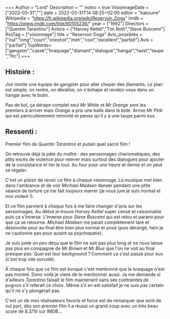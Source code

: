 +++
Author = "Lord"
Description = ""
notoc = true
VisionnageDate = ["2022-03-31",""]
date = 2022-03-31T14:38:25+02:00
editor = "kakoune"
Wikipedia = "https://fr.wikipedia.org/wiki/Reservoir_Dogs"
Imdb = "https://www.imdb.com/title/tt0105236/"
year = ["1992"]
Directors = ["Quentin Tarantino"]
Actors = ["Harvey Kettel","Tim Roth","Steve Buscemi"]
RssTag = ["visionnage"]
title = "Reservoir Dogs"
Avis_possibles = ["nul","long","court","oneshot","meh","cool","excellent","parfait"]
Avis = ["parfait"] 
TopWords=["gangster","casse","braquage","diamant","dialogue","hangar","twist","taupe","flic"]
+++
## Histoire :
*Joe* monte une équipe de gangster pour aller choper des diamants.
Le plan est simple, on rentre, on dévalise, on s'échape et rendez-vous dans un hangar avec le butin.

Pas de bol, ça dérape complet seul *Mr White* et *Mr Orange* sont les premiers à arriver mais *Orange* a pris une balle dans le bide.
Arrive *Mr Pink* qui est particulièrement remonté et pense qu'il y a une taupe parmi eux.

## Ressenti :
Premier film de *Quentin Tarantino* et putain quel sacré film !

On retrouve déjà la pâte du maître : des personnages charismatiques, des ptits excès de violence pour relever mais surtout des dialogues pour ajouter de la consistance et lier le tout.
Au four pour une heure et demie et on peut se régaler.

C'est un plaisir de revoir ce film à chaque visionnage.
La musique met bien dans l'ambiance et de voir *Michael Madsen* danser pendant une ptite séance de torture ça me fait toujours marrer (je vous jure je suis normal et non violent !).

Et ce film parvient à chaque fois à me faire changer d'avis sur les personnages.
Au début je trouve *Harvey Kettel* super censé et raisonnable puis ça s'inverse.
L'inverse pour *Steve Buscemi* qui est relou et parano pour que ça se retourne.
*Michael Madsen* me parait complètement taré et désinvolte pour au final être bien plus normal et posé (puis dérangé, hein je ne cautionne pas pour autant sa psychopatie).

Je suis juste un peu déçu que le film ne soit pas plus long et ne nous laisse pas plus en compagnie de *Mr Brown* et *Mr Blue* que l'on ne voit au final presque pas.
Quel est leur background ?
Comment ça s'est passé pour eux (c'est trop vite survolé).

À chaque fois que ce film est évoqué c'est mentionné que le braquage n'est pas montré.
Donc voilà je viens de le mentionner aussi.
Je me demande si d'ailleurs *Tarantino* faisait le film maintenant sans ses contraintes de pognon s'il referait ce choix.
Même s'il en est satisfait je ne suis pas certain qu'il ne s'y plongerait pas.

C'est un de mes réalisateurs favoris et force est de remarquer que sorti de nul part, dès son premier film il a réussi un grand coup avec un très beau score de 8.3/10 sur IMDB…

